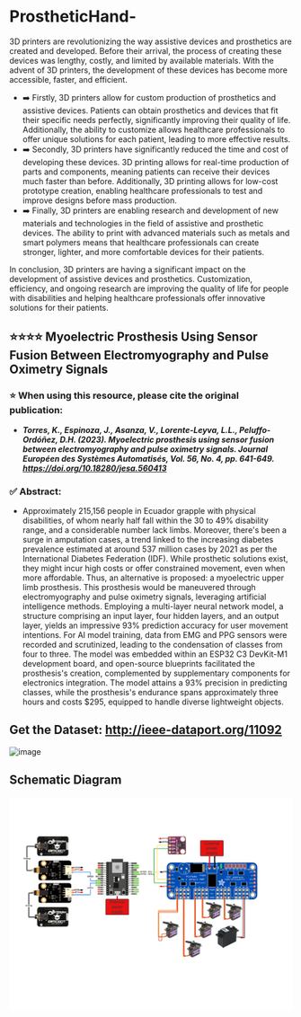 # ProstheticHand-

3D printers are revolutionizing the way assistive devices and prosthetics are created and developed. Before their arrival, the process of creating these devices was lengthy, costly, and limited by available materials. With the advent of 3D printers, the development of these devices has become more accessible, faster, and efficient.
- ➡️ Firstly, 3D printers allow for custom production of prosthetics and assistive devices. Patients can obtain prosthetics and devices that fit their specific needs perfectly, significantly improving their quality of life. Additionally, the ability to customize allows healthcare professionals to offer unique solutions for each patient, leading to more effective results.
- ➡️ Secondly, 3D printers have significantly reduced the time and cost of developing these devices. 3D printing allows for real-time production of parts and components, meaning patients can receive their devices much faster than before. Additionally, 3D printing allows for low-cost prototype creation, enabling healthcare professionals to test and improve designs before mass production.
- ➡️ Finally, 3D printers are enabling research and development of new materials and technologies in the field of assistive and prosthetic devices. The ability to print with advanced materials such as metals and smart polymers means that healthcare professionals can create stronger, lighter, and more comfortable devices for their patients.

In conclusion, 3D printers are having a significant impact on the development of assistive devices and prosthetics. Customization, efficiency, and ongoing research are improving the quality of life for people with disabilities and helping healthcare professionals offer innovative solutions for their patients.

## ⭐⭐⭐⭐ Myoelectric Prosthesis Using Sensor Fusion Between Electromyography and Pulse Oximetry Signals
### ⭐ When using this resource, please cite the original publication:
- ***Torres, K., Espinoza, J., Asanza, V., Lorente-Leyva, L.L., Peluffo-Ordóñez, D.H. (2023). Myoelectric prosthesis using sensor fusion between electromyography and pulse oximetry signals. Journal Européen des Systèmes Automatisés, Vol. 56, No. 4, pp. 641-649. https://doi.org/10.18280/jesa.560413***

### ✅ Abstract:
- Approximately 215,156 people in Ecuador grapple with physical disabilities, of whom nearly half fall within the 30 to 49% disability range, and a considerable number lack limbs. Moreover, there's been a surge in amputation cases, a trend linked to the increasing diabetes prevalence estimated at around 537 million cases by 2021 as per the International Diabetes Federation (IDF). While prosthetic solutions exist, they might incur high costs or offer constrained movement, even when more affordable. Thus, an alternative is proposed: a myoelectric upper limb prosthesis. This prosthesis would be maneuvered through electromyography and pulse oximetry signals, leveraging artificial intelligence methods. Employing a multi-layer neural network model, a structure comprising an input layer, four hidden layers, and an output layer, yields an impressive 93% prediction accuracy for user movement intentions. For AI model training, data from EMG and PPG sensors were recorded and scrutinized, leading to the condensation of classes from four to three. The model was embedded within an ESP32 C3 DevKit-M1 development board, and open-source blueprints facilitated the prosthesis's creation, complemented by supplementary components for electronics integration. The model attains a 93% precision in predicting classes, while the prosthesis's endurance spans approximately three hours and costs $295, equipped to handle diverse lightweight objects.


## Get the Dataset: http://ieee-dataport.org/11092
![image](https://github.com/jherespi/ProstheticHand-/assets/12642226/984a3b83-52db-4dba-b8e2-8c3b5bd6dbf1)



## Schematic Diagram

![](https://github.com/jherespi/ProstheticHand-/blob/7228d1a3c8c5ed984ad44c8c23345e36a3ceef96/Images/schematic%20model.png)
